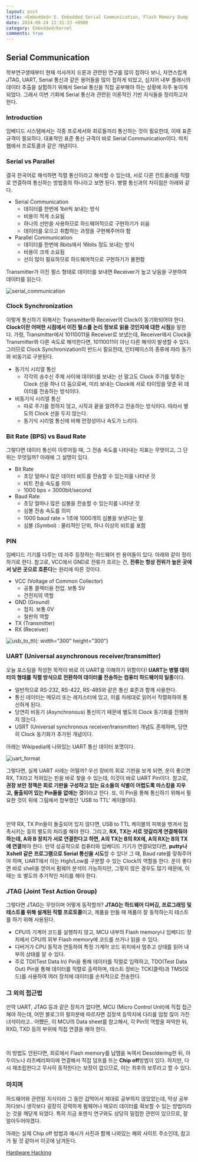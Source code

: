 ```yaml
---
layout: post
title: <Embedded> 5. Embedded Serial Communication, Flash Memory Dump
date: 2024-09-24 12:31:23 +0900
category: Embedded/Kernel
comments: true
---
```


## Serial Communication

학부연구생때부터 현재 석사까지 드론과 관련된 연구를 많이 접하다 보니, 자연스럽게 JTAG, UART, Serial 통신과 같은 용어들을 많이 접하게 되었고, 심지어 내부 플래시의 데이터 추출을 실험하기 위해서 Serial 통신을 직접 공부해야 하는 상황에 자주 놓이게 되었다. 그래서 이번 기회에 Serial 통신과 관련된 이론적인 기반 지식들을 정리하고자 한다.

### Introduction

임베디드 시스템에서는 각종 프로세서와 회로들끼리 통신하는 것이 필요한데, 이때 표준 규격이 필요하다. 대표적인 표준 통신 규격이 바로 Serial Communication이다. 마치 웹에서 프로토콜과 같은 개념이다. 

### Serial vs Parallel

결국 한국어로 해석하면 직렬 통신이라고 해석할 수 있는데, 서로 다른 컨트롤러를 직렬로 연결하여 통신하는 방법중의 하나라고 보면 된다. 병렬 통신과의 차이점은 아래와 같다.

- Serial Communication
    - 데이터를 한번에 1bit씩 보내는 방식
    - 비용이 적게 소요됨
    - 하나의 선만을 사용하므로 하드웨어적으로 구현하기가 쉬움
    - 데이터를 모으고 취합하는 과정을 구현해주어야 함
- Parallel Communication
    - 데이터를 한번에 8bits에서 16bits 정도 보내는 방식
    - 비용이 크게 소요됨
    - 선이 많이 필요하므로 하드웨어적으로 구현하기가 불편함

Transmitter가 이진 펄스 형태로 데이터를 보내면 Receiver가 높고 낮음을 구분하여 데이터를 읽는다.

![serial_communication]({{site.url}}/img/serial_com1.png)

### Clock Synchronization

이렇게 통신하기 위해서는 Transmitter와 Receiver의 Clock이 동기화되어야 한다. **Clock이란 어떠한 시점에서 이진 펄스를 논리 정보로 읽을 것인지에 대한 시점**을 말한다. 가령, Transmitter에서 10110011을 Receiver로 보냈는데, Receiver에서 Clock을 Transmitter와 다른 속도로 해석한다면, 10110011이 아닌 다른 해석이 발생할 수 있다. 그러므로 Clock Synchronization이 반드시 필요한데, 인터페이스의 종류에 따라 동기와 비동기로 구분된다.

- 동기식 시리얼 통신
    - 각각의 송수신 주체 사이에 데이터를 보내는 선 말고도 Clock 주기를 맞추는 Clock 선을 하나 더 둠으로써, 미리 보내는 Clock에 서로 타이밍을 맞춘 뒤 데이터를 전송하는 방식이다.
- 비동기식 시리얼 통신
    - 따로 주기를 정하지 않고, 시작과 끝을 알려주고 전송하는 방식이다. 따라서 별도의 Clock 선을 두지 않는다.
    - 동기식 시리얼 통신에 비해 안정성이나 속도가 느리다.

### Bit Rate (BPS) vs Baud Rate

그렇다면 데이터 통신이 이루어질 때, 그 전송 속도를 나타내는 지표는 무엇이고, 그 단위는 무엇일까? 아래에 그 설명이 있다.

- Bit Rate
    - 초당 얼마나 많은 데이터 비트를 전송할 수 있는지를 나타낸 것
    - 비트 전송 속도를 의미
    - 1000 bps = 3000bit/second
- Baud Rate
    - 초당 얼마나 많은 심볼을 전송할 수 있는지를 나타낸 것
    - 심볼 전송 속도를 의미
    - 1000 baud rate = 1초에 1000개의 심볼을 보낸다는 말
    - 심볼 (Symbol) : 물리적인 단위, 하나 이상의 비트를 포함

### PIN

임베디드 기기를 다루는 데 자주 등장하는 하드웨어 핀 용어들이 있다. 아래와 같이 정리하기로 한다. 참고로, VCC에서 GND로 전류가 흐르는 건, **전류는 항상 전위가 높은 곳에서 낮은 곳으로 흐른다**는 원리에 따른 것이다.

- VCC (Voltage of Common Collector)
    - 공통 콜렉터용 전압. 보통 5V
    - 건전지의 역할
- GND (Ground)
    - 접지. 보통 0V
    - 철판의 역할
- TX (Transmitter)
- RX (Receiver)

![usb_to_ttl]({{site.url}}/img/usb_to_ttl_cable.jpg){: width="300" height="300"}

### UART (Universal asynchronous receiver/transmitter)

오늘 포스팅을 작성한 목적이 바로 이 UART를 이해하기 위함이다! **UART는 병렬 데이터의 형태를 직렬 방식으로 전환하여 데이터를 전송하는 컴퓨터 하드웨어의 일종**이다. 

- 일반적으로 RS-232, RS-422, RS-485와 같은 통신 표준과 함께 사용한다. 
- 통신 데이터는 메모리 또는 레지스터에 있고, 이를 차례대로 읽어서 직렬화하여 통신하게 된다. 
- 당연히 비동기 (Asynchronous) 통신이기 때문에 별도의 Clock 동기화를 진행하지 않는다.
- USRT (Universal synchronous receiver/transmitter) 개념도 존재하며, 당연히 Clock 동기화가 추가된 개념이다.

아래는 Wikipedia에 나와있는 UART 통신 데이터 포맷이다.

![uart_format]({{site.url}}/img/uart_data_format.png)

그렇다면, 실제 UART 사례는 어떨까? 우선 장비의 회로 기판을 보게 되면, 운이 좋으면 RX, TX라고 적혀있는 핀을 바로 찾을 수 있는데, 이것이 바로 UART Pin이다. 참고로, **권장 보안 정책은 회로 기판을 구성하고 있는 요소들의 식별이 어렵도록 마스킹을 지우고, 돌출되어 있는 Pin들을 없애는 것**이라고 한다. 또, 이 Pin을 통해 통신하기 위해서 필요한 것이 위에 그림에서 첨부했던 'USB to TTL' 케이블이다.

<br/>

만약 RX, TX Pin들이 돌출되어 있지 않다면, USB to TTL 케이블의 피복을 벗겨서 접촉시키는 등의 별도의 처리를 해야 한다. 그리고, **RX, TX는 서로 엇갈리게 연결해줘야 하는데, A와 B 장치가 서로 연결한다고 하면, A의 TX는 B의 RX에, A의 RX는 B의 TX에 연결**해야 한다. 만약 성공적으로 컴퓨터와 임베디드 기기가 연결되었다면, **putty나 Xshell 같은 프로그램으로 Serial 통신을 시도**할 수 있다! 그 때, Baud rate를 맞춰주어야 하며, UART에서 이는 High/Low를 구분할 수 있는 Clock의 역할을 한다. 운이 좋다면 바로 shell을 얻어서 펌웨어 분석이 가능하지만, 그렇지 않은 경우도 많기 때문에, 이 때는 또 별도의 추가적인 처리를 해야 한다.

### JTAG (Joint Test Action Group)

그렇다면 JTAG는 무엇이며 어떻게 동작할까? **JTAG는 하드웨어 디버깅, 프로그래밍 및 테스트를 위해 설계된 직렬 프로토콜**이고, 제품을 만들 때 제품이 잘 동작하는지 테스트를 하기 위해 사용된다.

- CPU의 기계어 코드를 실행하지 않고, MCU 내부의 Flash memory나 임베디드 장치에서 CPU의 외부 Flash memory에 코드를 쓰거나 읽을 수 있다.
- 디버거가 CPU 동작과 연동하여 특정 기계어 코드 위치에서 멈추고 상태를 읽어 내부의 상태를 알 수 있다.
- 주로 TDI(Test Data In) Pin을 통해 데이터를 직렬로 입력하고, TDO(Test Data Out) Pin을 통해 데이터를 직렬로 출력하며, 테스트 장비는 TCK(클럭)과 TMS(모드)를 사용하여 여러 장치에 데이터를 순차적으로 전송한다.

### 그 외의 접근법

만약 UART, JTAG 등과 같은 장치가 없다면, MCU (Micro Control Unit)에 직접 접근해야 하는데, 어떤 블로그의 필자분에 따르자면 검정색 등딱지에 다리를 엄청 많이 가진 녀석이라고.. 어쨌든, 이 MCU의 Data sheet를 참고해서, 각 Pin의 역할을 파악한 뒤, RXD, TXD 등의 부위에 직접 연결을 해야 한다.

<br/>

이 방법도 안된다면, 회로에서 Flash memory를 납땜을 녹여서 Desoldering한 뒤, 아두이노나 라즈베리파이에 연결해서 직접 덤프를 뜨는 **Chip off**방법이 있다. 하지만, 다시 재조립한다고 무사히 동작한다는 보장이 없으므로, 이는 최후의 보루라고 할 수 있다.

### 마치며

하드웨어와 관련된 지식이라 그 동안 겁먹어서 제대로 공부하지 않았었는데, 막상 공부하다보니 생각보다 굉장히 강력하게 펌웨어나 메모리 데이터를 확보할 수 있는 방법이라는 것을 깨닫게 되었다. 특히 지금 포렌식 연구와도 상당히 밀접한 관련이 있으므로, 잘 알아두어야겠다.

아래는 실제 Chip off 방법과 예시가 사진과 함께 나와있는 해외 사이트 주소인데, 참고가 될 것 같아서 이곳에 남겨둔다.

[Hardware Hacking](https://www.tarlogic.com/blog/hardware-hacking-chip-off-for-beginners/)